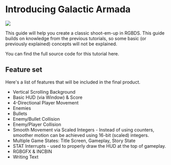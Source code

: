 

# Introducing Galactic Armada

<img class="pixelated" src="../assets/part3/img/rgbds-shmup-gameplay2.gif">

This guide will help you create a classic shoot-em-up in RGBDS. This guide builds on knowledge from the previous tutorials, so some basic (or previously explained) concepts will not be explained.

You can find the full source code for this tutorial here. 
## Feature set

Here's a list of features that will be included in the final product.

- Vertical Scrolling Background
- Basic HUD (via Window) & Score
- 4-Directional Player Movement
- Enemies
- Bullets
- Enemy/Bullet Collision
- Enemy/Player Collision
- Smooth Movement via Scaled Integers - Instead of using counters, smoother motion can be achieved using 16-bit (scaled) integers.
- Multiple Game States: Title Screen, Gameplay, Story State
- STAT Interrupts - used to properly draw the HUD at the top of gameplay.
- RGBGFX & INCBIN
- Writing Text
